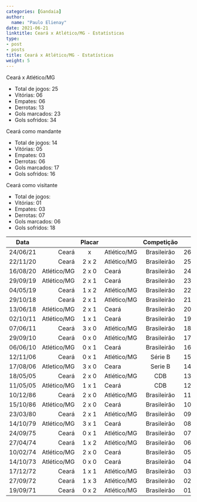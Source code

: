 ```yaml
---
categories: [Gandaia]
author:
  name: "Paulo Elienay"
date: 2021-06-21
linktitle: Ceará x Atlético/MG - Estatísticas
type:
- post
- posts
title: Ceará x Atlético/MG - Estatísticas
weight: 5
---
```

Ceará x Atlético/MG
* Total de jogos: 25
* Vitórias: 06
* Empates: 06
* Derrotas: 13
* Gols marcados: 23
* Gols sofridos: 34

Ceará como mandante
- Total de jogos: 14
- Vitórias: 05
- Empates: 03
- Derrotas: 06
- Gols marcados: 17
- Gols sofridos: 16

Ceará como visitante
- Total de jogos: 
- Vitórias: 01
- Empates: 03
- Derrotas: 07
- Gols marcados: 06
- Gols sofridos: 18

| Data     |             | Placar  |             | Competição  |       |
| :---:    | ---:        | :---:   | :---        | :---:       | :---: |
| 24/06/21 |       Ceará |    x    | Atlético/MG | Brasileirão | 26    |
| 22/11/20 |       Ceará |  2 x 2  | Atlético/MG | Brasileirão | 25    |
| 16/08/20 | Atlético/MG |  2 x 0  | Ceará       | Brasileirão | 24    |
| 29/09/19 | Atlético/MG |  2 x 1  | Ceará       | Brasileirão | 23    |
| 04/05/19 |       Ceará |  1 x 2  | Atlético/MG | Brasileirão | 22    |
| 29/10/18 |       Ceará |  2 x 1  | Atlético/MG | Brasileirão | 21    |
| 13/06/18 | Atlético/MG |  2 x 1  | Ceará       | Brasileirão | 20    |
| 02/10/11 | Atlético/MG |  1 x 1  | Ceará       | Brasileirão | 19    |
| 07/06/11 |       Ceará |  3 x 0  | Atlético/MG | Brasileirão | 18    |
| 29/09/10 |       Ceará |  0 x 0  | Atlético/MG | Brasileirão | 17    |
| 06/06/10 | Atlético/MG |  0 x 1  | Ceará       | Brasileirão | 16    |
| 12/11/06 |       Ceará |  0 x 1  | Atlético/MG | Série B     | 15    |
| 17/08/06 | Atletico/MG |  3 x 0  | Ceara       | Serie B     | 14    |
| 18/05/05 |       Ceará |  2 x 0  | Atlético/MG | CDB         | 13    |
| 11/05/05 | Atlético/MG |  1 x 1  | Ceará       | CDB         | 12    |
| 10/12/86 |       Ceará |  2 x 0  | Atlético/MG | Brasileirão | 11    |
| 15/10/86 | Atlético/MG |  2 x 0  | Ceará       | Brasileirão | 10    |
| 23/03/80 |       Ceará |  2 x 1  | Atlético/MG | Brasileirão | 09    |
| 14/10/79 | Atlético/MG |  3 x 1  | Ceará       | Brasileirão | 08    |
| 24/09/75 |       Ceará |  0 x 1  | Atlético/MG | Brasileirão | 07    |
| 27/04/74 |       Ceará |  1 x 2  | Atlético/MG | Brasileirão | 06    |
| 10/02/74 | Atlético/MG |  2 x 0  | Ceará       | Brasileirão | 05    |
| 14/10/73 | Atlético/MG |  0 x 0  | Ceará       | Brasileirão | 04    |
| 17/12/72 |       Ceará |  1 x 1  | Atlético/MG | Brasileirão | 03    |
| 27/09/72 |       Ceará |  1 x 3  | Atlético/MG | Brasileirão | 02    |
| 19/09/71 |       Ceará |  0 x 2  | Atlético/MG | Brasileirão | 01    |
